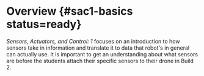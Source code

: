 # Overview {#sac1-basics status=ready}

_Sensors, Actuators, and Control: 1_ focuses on an introduction to how sensors take in information and translate it to data that robot's in general can actually use. It is important to get an understanding about what sensors are before the students attach their specific sensors to their drone in Build 2. 